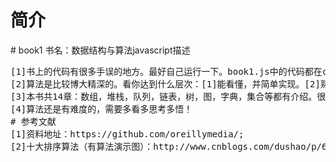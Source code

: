 <h1>简介</h1>
<p>
# book1 书名：数据结构与算法javascript描述
<pre>
[1]书上的代码有很多手误的地方。最好自己运行一下。book1.js中的代码都在chrome控制台下测试ok了。纠正了书中很多错误的地方，尤其散列表和图中的代码。
[2]算法是比较博大精深的。看你达到什么层次：[1]能看懂，并简单实现。[2]熟练应用。高效实现。[3]领会精髓，灵活组装，产生新算法，最佳实践。
[3]本书共14章：数组，堆栈，队列，链表，树，图，字典，集合等都有介绍。很好的算法入门书籍
[4]算法还是有难度的，需要多看多思考多悟！
# 参考文献
[1]资料地址：https://github.com/oreillymedia/;
[2]十大排序算法（有算法演示图）：http://www.cnblogs.com/dushao/p/6004883.html
</pre>
</p>
